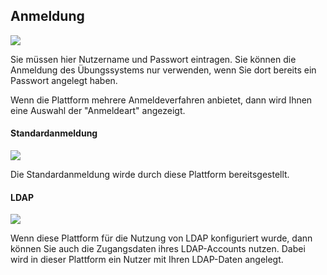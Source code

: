 ## Anmeldung

![](loginA.png)

Sie müssen hier Nutzername und Passwort eintragen. Sie können die Anmeldung des Übungssystems nur verwenden, wenn Sie dort bereits ein Passwort angelegt haben.

Wenn die Plattform mehrere Anmeldeverfahren anbietet, dann wird Ihnen eine Auswahl der "Anmeldeart" angezeigt.

#### Standardanmeldung

![](loginB.png)

Die Standardanmeldung wirde durch diese Plattform bereitsgestellt.

#### LDAP

![](loginC.png)

Wenn diese Plattform für die Nutzung von LDAP konfiguriert wurde, dann können Sie auch die Zugangsdaten ihres LDAP-Accounts nutzen.
Dabei wird in dieser Plattform ein Nutzer mit Ihren LDAP-Daten angelegt.